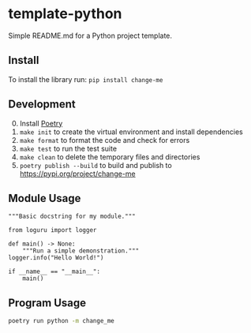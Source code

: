# template-python
Simple README.md for a Python project template.

## Install
To install the library run: `pip install change-me`

## Development
0. Install [Poetry](https://python-poetry.org/docs/#installing-with-the-official-installer)
1. `make init` to create the virtual environment and install dependencies
2. `make format` to format the code and check for errors
3. `make test` to run the test suite
4. `make clean` to delete the temporary files and directories
5. `poetry publish --build` to build and publish to https://pypi.org/project/change-me


## Module Usage
```
"""Basic docstring for my module."""

from loguru import logger

def main() -> None:
    """Run a simple demonstration."""
logger.info("Hello World!")

if __name__ == "__main__":
    main()
```

## Program Usage
```bash
poetry run python -m change_me
```

